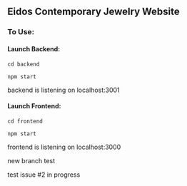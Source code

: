 ## Eidos Contemporary Jewelry Website


### To Use:


#### Launch Backend:

``cd backend``

``npm start``

backend is listening on localhost:3001 

#### Launch Frontend:

``cd frontend``

``npm start``

frontend is listening on localhost:3000

new branch test


test issue #2 in progress